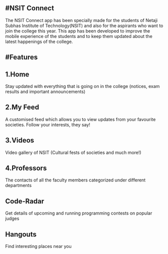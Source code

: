 #NSIT Connect
-------------

The NSIT Connect app has been specially made for the students of Netaji Subhas Institute of Technology(NSIT) and also for the aspirants who want to join the college this year. This app has been developed to improve the mobile experience of the students and to keep them updated about the latest happenings of the college.

#Features
--------

1.Home
-------
Stay updated with everything that is going on in the college (notices, exam results and important announcements)

2.My Feed
---------
 A customised feed which allows you to view updates from your favourite societies. Follow your interests, they say!

3.Videos
--------
Video gallery of NSIT (Cultural fests of societies and much more!)

4.Professors
------------
The contacts of all the faculty members categorized under different departments

Code-Radar
----------
Get details of upcoming and running programming contests on popular judges

Hangouts
--------
Find interesting places near you
